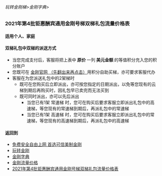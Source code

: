 ###### 玩转金刚梯>金刚字典>

### 2021年第4批钜惠酬宾通用金刚号梯双梯礼包流量价格表
#### 适用个人、家庭
#### 双梯礼包中双梯的派送方式

- 当您完成支付后，客服将把上表中<strong> 原价 </strong>一列<strong> 美元金额 </strong>的等值积分充入您的积分账户
- 您既可在 [金刚官网 （先翻出来再点击）]()用积分自助买梯，亦可要求客服代办
- 客服在为您派送礼包中的2架梯时
  - 既可在您购买后立即派出，亦可按您指定的日期派出，以免等您现有的云梯到期后再购买时，因礼包早已卖完而无法买到
  - 既可同时派出，亦可以先后派出
    - 当您已有1架 常速梯 时，您可在购买后要求客服立即派出礼包中的高速梯，等您现有的常速梯到期后，再派礼包中的常速梯
    - 当您已有1架 高速梯 时，您可在购买后要求客服立即派出礼包中的常速梯，等您现有的高速梯到期后，再派礼包中的高速梯

#### 返回到
- [免费安全自由上网 首选可信美制金刚](https://github.com/a2zitpro/web/blob/master/%E5%BE%80%E5%90%8E%E7%BF%BB.md)
- [玩转金刚](https://github.com/a2zitpro/web/blob/master/LadderFree/A.md)
- [金刚字典](https://github.com/a2zitpro/web/blob/master/LadderFree/kkDictionary/KKDictionary.md)
- [金刚流量价格](https://github.com/a2zitpro/web/blob/master/LadderFree/kkDictionary/Price/KKDTPrice.md)
- [2021年第4批钜惠酬宾通用金刚号梯双梯礼包流量价格表](https://github.com/a2zitpro/web/blob/master/LadderFree/kkDictionary/Price/P04.md)
